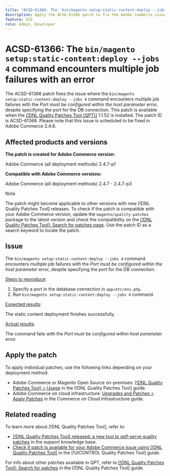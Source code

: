 ```yaml
---
title: "ACSD-61366: The `bin/magento setup:static-content:deploy --jobs 4` command encounters multiple job failures with an error"
description: Apply the ACSD-61366 patch to fix the Adobe Commerce issue where the `bin/magento setup:static-content:deploy --jobs 4` command encounters multiple job failures with the *Port must be configured within the host parameter* error, despite specifying the port for the DB connection.
feature: SCD
role: Admin, Developer
---
```

# ACSD-61366: The `bin/magento setup:static-content:deploy --jobs 4` command encounters multiple job failures with an error

The ACSD-61366 patch fixes the issue where the `bin/magento setup:static-content:deploy --jobs 4` command encounters multiple job failures with the *Port must be configured within the host parameter* error, despite specifying the port for the DB connection. This patch is available when the [[!DNL Quality Patches Tool (QPT)]](https://experienceleague.adobe.com/en/docs/commerce-knowledge-base/kb/announcements/commerce-announcements/magento-quality-patches-released-new-tool-to-self-serve-quality-patches) 1.1.52 is installed. The patch ID is ACSD-61366. Please note that this issue is scheduled to be fixed in Adobe Commerce 2.4.8.

## Affected products and versions

**The patch is created for Adobe Commerce version:**

Adobe Commerce (all deployment methods) 2.4.7-p1

**Compatible with Adobe Commerce versions:**

Adobe Commerce (all deployment methods) 2.4.7 - 2.4.7-p3

>[!NOTE]
>
>The patch might become applicable to other versions with new [!DNL Quality Patches Tool] releases. To check if the patch is compatible with your Adobe Commerce version, update the `magento/quality-patches` package to the latest version and check the compatibility on the [[!DNL Quality Patches Tool]: Search for patches page](https://experienceleague.adobe.com/tools/commerce-quality-patches/index.html). Use the patch ID as a search keyword to locate the patch.

## Issue

The `bin/magento setup:static-content:deploy --jobs 4` command encounters multiple job failures with the *Port must be configured within the host parameter* error, despite specifying the port for the DB connection.

<u>Steps to reproduce</u>:

1. Specify a port in the database connection in `app/etc/env.php`.
1. Run `bin/magento setup:static-content:deploy --jobs 4` command.

<u>Expected results</u>:

The static content deployment finishes successfully.

<u>Actual results</u>:

The command fails with the *Port must be configured within host parameter* error.

## Apply the patch

To apply individual patches, use the following links depending on your deployment method:

* Adobe Commerce or Magento Open Source on-premises: [[!DNL Quality Patches Tool] > Usage](/help/tools/quality-patches-tool/usage.md) in the [!DNL Quality Patches Tool] guide.
* Adobe Commerce on cloud infrastructure: [Upgrades and Patches > Apply Patches](https://experienceleague.adobe.com/docs/commerce-cloud-service/user-guide/develop/upgrade/apply-patches.html) in the Commerce on Cloud Infrastructure guide.

## Related reading

To learn more about [!DNL Quality Patches Tool], refer to:

* [[!DNL Quality Patches Tool] released: a new tool to self-serve quality patches](https://experienceleague.adobe.com/en/docs/commerce-knowledge-base/kb/announcements/commerce-announcements/magento-quality-patches-released-new-tool-to-self-serve-quality-patches) in the support knowledge base.
* [Check if patch is available for your Adobe Commerce issue using [!DNL Quality Patches Tool]](/help/tools/quality-patches-tool/patches-available-in-qpt/check-patch-for-magento-issue-with-magento-quality-patches.md) in the [!UICONTROL Quality Patches Tool] guide.


For info about other patches available in QPT, refer to [[!DNL Quality Patches Tool]: Search for patches](https://experienceleague.adobe.com/tools/commerce-quality-patches/index.html) in the [!DNL Quality Patches Tool] guide.